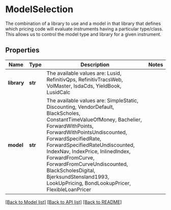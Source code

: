 # ModelSelection

The combination of a library to use and a model in that library that defines which pricing code will evaluate instruments  having a particular type/class. This allows us to control the model type and library for a given instrument.

## Properties
Name | Type | Description | Notes
------------ | ------------- | ------------- | -------------
**library** | **str** | The available values are: Lusid, RefinitivQps, RefinitivTracsWeb, VolMaster, IsdaCds, YieldBook, LusidCalc | 
**model** | **str** | The available values are: SimpleStatic, Discounting, VendorDefault, BlackScholes, ConstantTimeValueOfMoney, Bachelier, ForwardWithPoints, ForwardWithPointsUndiscounted, ForwardSpecifiedRate, ForwardSpecifiedRateUndiscounted, IndexNav, IndexPrice, InlinedIndex, ForwardFromCurve, ForwardFromCurveUndiscounted, BlackScholesDigital, BjerksundStensland1993, LookUpPricing, BondLookupPricer, FlexibleLoanPricer | 

[[Back to Model list]](../README.md#documentation-for-models) [[Back to API list]](../README.md#documentation-for-api-endpoints) [[Back to README]](../README.md)


